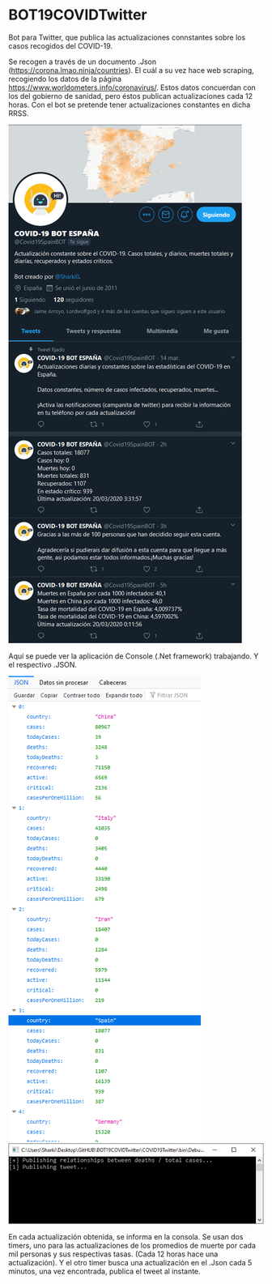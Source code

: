 # BOT19COVIDTwitter

Bot para Twitter, que publica las actualizaciones connstantes sobre los casos recogidos del COVID-19. 

Se recogen a través de un documento .Json  (https://corona.lmao.ninja/countries). El cuál a su vez hace web scraping, recogiendo los datos de la página https://www.worldometers.info/coronavirus/. Estos datos concuerdan con los del gobierno de sanidad, pero éstos publican actualizaciones cada 12 horas. Con el bot se pretende tener actualizaciones constantes en dicha RRSS.

![Twitter account](https://github.com/SharkiCS/BOT19COVIDTwitter/blob/master/TwitterBOT4.png)

Aquí se puede ver la aplicación de Console (.Net framework) trabajando. Y el respectivo .JSON. 

![JSON](https://github.com/SharkiCS/BOT19COVIDTwitter/blob/master/TwitterBOT3.png)
![Program](https://github.com/SharkiCS/BOT19COVIDTwitter/blob/master/TwitterBOT.png)

En cada actualización obtenida, se informa en la consola. Se usan dos timers, uno para las actualizaciones de los promedios de muerte por cada mil personas y sus respectivas tasas. (Cada 12 horas hace una actualización). Y el otro timer busca una actualización en el .Json cada 5 minutos, una vez encontrada, publica el tweet al instante.

